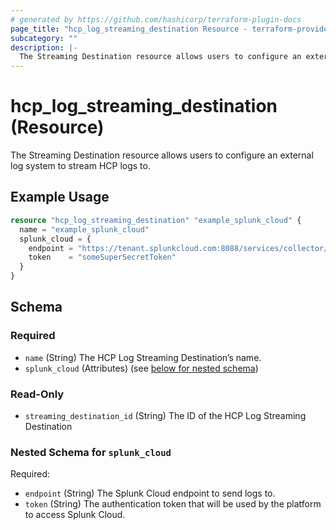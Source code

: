 ```yaml
---
# generated by https://github.com/hashicorp/terraform-plugin-docs
page_title: "hcp_log_streaming_destination Resource - terraform-provider-hcp"
subcategory: ""
description: |-
  The Streaming Destination resource allows users to configure an external log system to stream HCP logs to.
---
```


# hcp_log_streaming_destination (Resource)

The Streaming Destination resource allows users to configure an external log system to stream HCP logs to.

## Example Usage

```terraform
resource "hcp_log_streaming_destination" "example_splunk_cloud" {
  name = "example_splunk_cloud"
  splunk_cloud = {
    endpoint = "https://tenant.splunkcloud.com:8088/services/collector/event"
    token    = "someSuperSecretToken"
  }
}
```

<!-- schema generated by tfplugindocs -->
## Schema

### Required

- `name` (String) The HCP Log Streaming Destination’s name.
- `splunk_cloud` (Attributes) (see [below for nested schema](#nestedatt--splunk_cloud))

### Read-Only

- `streaming_destination_id` (String) The ID of the HCP Log Streaming Destination

<a id="nestedatt--splunk_cloud"></a>
### Nested Schema for `splunk_cloud`

Required:

- `endpoint` (String) The Splunk Cloud endpoint to send logs to.
- `token` (String) The authentication token that will be used by the platform to access Splunk Cloud.
